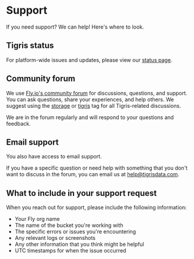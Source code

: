 # Support

If you need support? We can help! Here's where to look.

## Tigris status

For platform-wide issues and updates, please view our
[status page](https://status.tigris.dev/).

## Community forum

We use [Fly.io's community forum](https://community.fly.io/tag/storage) for
discussions, questions, and support. You can ask questions, share your
experiences, and help others. We suggest using the
[storage](https://community.fly.io/tag/storage) or
[tigris](https://community.fly.io/tag/tigris) tag for all Tigris-related
discussions.

We are in the forum regularly and will respond to your questions and feedback.

## Email support

You also have access to email support.

If you have a specific question or need help with something that you don't want
to discuss in the forum, you can email us at
[help@tigrisdata.com](mailto:help@tigrisdata.com).

## What to include in your support request

When you reach out for support, please include the following information:

- Your Fly org name
- The name of the bucket you're working with
- The specific errors or issues you're encountering
- Any relevant logs or screenshots
- Any other information that you think might be helpful
- UTC timestamps for when the issue occurred
